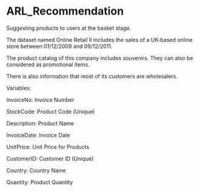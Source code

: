 ﻿# ARL_Recommendation

Suggesting products to users at the basket stage.

The dataset named Online Retail II includes the sales of a UK-based online store between 01/12/2009 and 09/12/2011.

The product catalog of this company includes souvenirs. They can also be considered as promotional items.

There is also information that most of its customers are wholesalers.

Variables:

InvoiceNo: Invoice Number

StockCode: Product Code (Unique)

Description: Product Name

InvoiceDate: Invoice Date

UnitPrice: Unit Price for Products

CustomerID: Customer ID (Unique)

Country: Country Name

Quantity: Product Quantity
